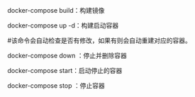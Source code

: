 docker-compose build：构建镜像

docker-compose up -d：构建启动容器

#该命令会自动检查是否有修改，如果有则会自动重建对应的容器。

docker-compose down ：停止并删除容器

docker-compose start：启动停止的容器

docker-compose stop ：停止容器